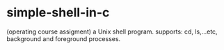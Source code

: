 # simple-shell-in-c
(operating course assigment) a Unix shell program. supports: cd, ls,...etc, background and foreground processes.
